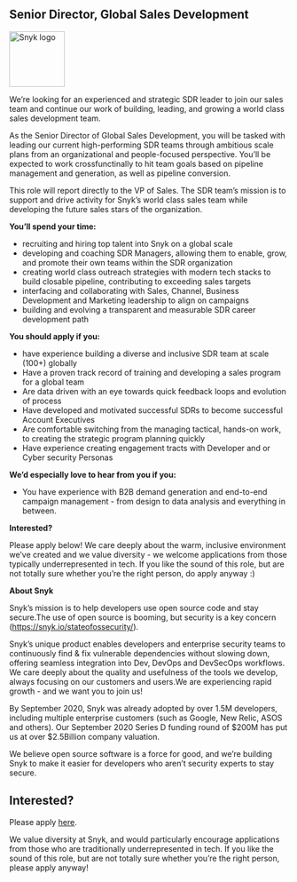 Senior Director, Global Sales Development
---

<img src="https://res.cloudinary.com/snyk/image/upload/v1537345894/press-kit/brand/logo-black.png" width="100" alt="Snyk logo" />

<p><span style="font-weight: 400;">We’re looking for an experienced and strategic SDR leader to join our sales team and continue our work of building, leading, and growing a world class sales development team.&nbsp;</span></p>
<p><span style="font-weight: 400;">As the Senior Director of Global Sales Development, you will be tasked with leading our current high-performing SDR teams through ambitious scale plans from an organizational and people-focused perspective. You’ll be expected to work crossfunctinally to hit team goals based on pipeline management and generation, as well as pipeline conversion.&nbsp;</span></p>
<p><span style="font-weight: 400;">This role will report directly to the VP of Sales. The SDR team’s mission is to support and drive activity for Snyk’s world class sales team while developing the future sales stars of the organization.</span></p>
<p><strong>You’ll spend your time:</strong></p>
<ul>
<li style="font-weight: 400;"><span style="font-weight: 400;">recruiting and hiring top talent into Snyk on a global scale</span></li>
<li style="font-weight: 400;"><span style="font-weight: 400;">developing and coaching SDR Managers, allowing them to enable, grow, and promote their own teams within the SDR organization</span></li>
<li style="font-weight: 400;"><span style="font-weight: 400;">creating world class outreach strategies with modern tech stacks to build closable pipeline, contributing to exceeding sales targets&nbsp;</span></li>
<li style="font-weight: 400;"><span style="font-weight: 400;">interfacing and collaborating with Sales, Channel, Business Development and Marketing leadership to align on campaigns</span></li>
<li style="font-weight: 400;"><span style="font-weight: 400;">building and evolving a transparent and measurable SDR career development path&nbsp;</span></li>
</ul>
<p><strong>You should apply if you:</strong></p>
<ul>
<li style="font-weight: 400;"><span style="font-weight: 400;">have experience building a diverse and inclusive SDR team at scale (100+) globally</span></li>
<li style="font-weight: 400;"><span style="font-weight: 400;">Have a proven track record of training and developing a sales program for a global team</span></li>
<li style="font-weight: 400;"><span style="font-weight: 400;">Are data driven with an eye towards quick feedback loops and evolution of process</span></li>
<li style="font-weight: 400;"><span style="font-weight: 400;">Have developed and motivated successful SDRs to become successful Account Executives</span></li>
<li style="font-weight: 400;"><span style="font-weight: 400;">Are comfortable switching from the managing tactical, hands-on work, to creating the strategic program planning quickly</span></li>
<li style="font-weight: 400;"><span style="font-weight: 400;">Have experience creating engagement tracts with Developer and or Cyber security Personas</span></li>
</ul>
<p><strong>We’d especially love to hear from you if you:</strong></p>
<ul>
<li style="font-weight: 400;"><span style="font-weight: 400;">You have experience with B2B demand generation and end-to-end campaign management - from design to data analysis and everything in between.</span></li>
</ul>
<p><strong>Interested?</strong></p>
<p><span style="font-weight: 400;">Please apply below! We care deeply about the warm, inclusive environment we’ve created and we value diversity - we welcome applications from those typically underrepresented in tech. If you like the sound of this role, but are not totally sure whether you’re the right person, do apply anyway :)</span></p>
<p><strong>About Snyk</strong></p>
<p>Snyk’s mission is to help developers use open source code and stay secure.The use of open source is booming, but security is a key concern (<a class="c-link" href="https://snyk.io/stateofossecurity/" target="_blank" data-stringify-link="https://snyk.io/stateofossecurity/" data-sk="tooltip_parent">https://snyk.io/stateofossecurity/</a>).</p>
<p>Snyk’s unique product enables developers and enterprise security teams to continuously find &amp; fix vulnerable dependencies without slowing down, offering seamless integration into Dev, DevOps and DevSecOps workflows. We care deeply about the quality and usefulness of the tools we develop, always focusing on our customers and users.We are experiencing rapid growth - and we want you to join us!</p>
<p>By September 2020, Snyk was already adopted by over 1.5M developers, including multiple enterprise customers (such as Google, New Relic, ASOS and others). Our September 2020 Series D funding round of $200M has put us at over $2.5Billion company valuation.</p>
<p>We believe open source software is a force for good, and we’re building Snyk to make it easier for developers who aren’t security experts to stay secure.</p>

Interested?
---

Please apply [here](https://boards.greenhouse.io/snyk/jobs/4844454002#app).

We value diversity at Snyk, and would particularly encourage applications from those who are traditionally underrepresented in tech.
If you like the sound of this role, but are not totally sure whether you’re the right person, please apply anyway!
